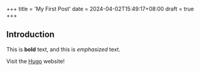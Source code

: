 +++
title = 'My First Post'
date = 2024-04-02T15:49:17+08:00
draft = true
+++
## Introduction

This is **bold** text, and this is *emphasized* text.

Visit the [Hugo](https://gohugo.io) website!